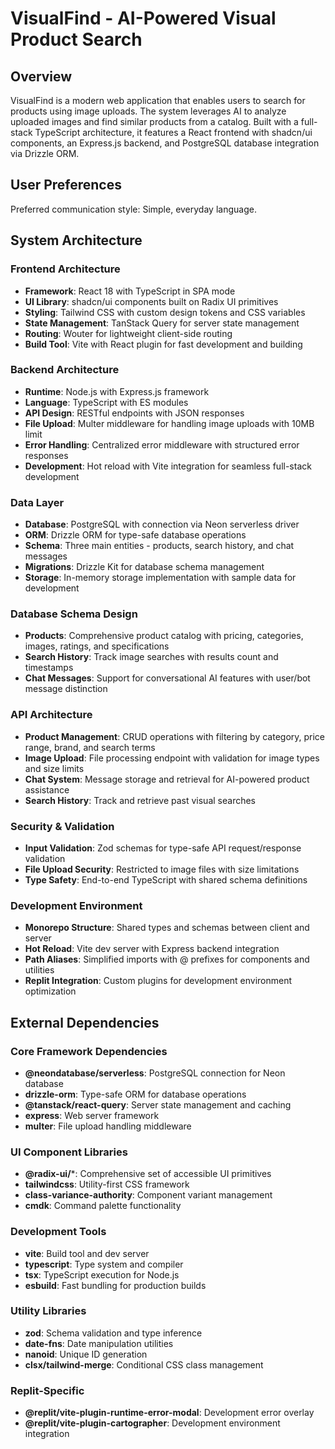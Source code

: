 # VisualFind - AI-Powered Visual Product Search

## Overview

VisualFind is a modern web application that enables users to search for products using image uploads. The system leverages AI to analyze uploaded images and find similar products from a catalog. Built with a full-stack TypeScript architecture, it features a React frontend with shadcn/ui components, an Express.js backend, and PostgreSQL database integration via Drizzle ORM.

## User Preferences

Preferred communication style: Simple, everyday language.

## System Architecture

### Frontend Architecture
- **Framework**: React 18 with TypeScript in SPA mode
- **UI Library**: shadcn/ui components built on Radix UI primitives
- **Styling**: Tailwind CSS with custom design tokens and CSS variables
- **State Management**: TanStack Query for server state management
- **Routing**: Wouter for lightweight client-side routing
- **Build Tool**: Vite with React plugin for fast development and building

### Backend Architecture
- **Runtime**: Node.js with Express.js framework
- **Language**: TypeScript with ES modules
- **API Design**: RESTful endpoints with JSON responses
- **File Upload**: Multer middleware for handling image uploads with 10MB limit
- **Error Handling**: Centralized error middleware with structured error responses
- **Development**: Hot reload with Vite integration for seamless full-stack development

### Data Layer
- **Database**: PostgreSQL with connection via Neon serverless driver
- **ORM**: Drizzle ORM for type-safe database operations
- **Schema**: Three main entities - products, search history, and chat messages
- **Migrations**: Drizzle Kit for database schema management
- **Storage**: In-memory storage implementation with sample data for development

### Database Schema Design
- **Products**: Comprehensive product catalog with pricing, categories, images, ratings, and specifications
- **Search History**: Track image searches with results count and timestamps
- **Chat Messages**: Support for conversational AI features with user/bot message distinction

### API Architecture
- **Product Management**: CRUD operations with filtering by category, price range, brand, and search terms
- **Image Upload**: File processing endpoint with validation for image types and size limits
- **Chat System**: Message storage and retrieval for AI-powered product assistance
- **Search History**: Track and retrieve past visual searches

### Security & Validation
- **Input Validation**: Zod schemas for type-safe API request/response validation
- **File Upload Security**: Restricted to image files with size limitations
- **Type Safety**: End-to-end TypeScript with shared schema definitions

### Development Environment
- **Monorepo Structure**: Shared types and schemas between client and server
- **Hot Reload**: Vite dev server with Express backend integration
- **Path Aliases**: Simplified imports with @ prefixes for components and utilities
- **Replit Integration**: Custom plugins for development environment optimization

## External Dependencies

### Core Framework Dependencies
- **@neondatabase/serverless**: PostgreSQL connection for Neon database
- **drizzle-orm**: Type-safe ORM for database operations
- **@tanstack/react-query**: Server state management and caching
- **express**: Web server framework
- **multer**: File upload handling middleware

### UI Component Libraries
- **@radix-ui/***: Comprehensive set of accessible UI primitives
- **tailwindcss**: Utility-first CSS framework
- **class-variance-authority**: Component variant management
- **cmdk**: Command palette functionality

### Development Tools
- **vite**: Build tool and dev server
- **typescript**: Type system and compiler
- **tsx**: TypeScript execution for Node.js
- **esbuild**: Fast bundling for production builds

### Utility Libraries
- **zod**: Schema validation and type inference
- **date-fns**: Date manipulation utilities
- **nanoid**: Unique ID generation
- **clsx/tailwind-merge**: Conditional CSS class management

### Replit-Specific
- **@replit/vite-plugin-runtime-error-modal**: Development error overlay
- **@replit/vite-plugin-cartographer**: Development environment integration